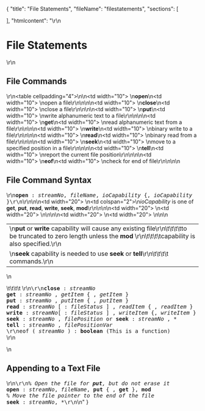 {
  "title": "File Statements",
  "fileName": "filestatements",
  "sections": [

  ],
  "htmlcontent": "\r\n<h1>File Statements</h1>\r\n<h2>File Commands</h2>\r\n<table cellpadding=\"4\">\n<tr>\n<td width=\"10\">&nbsp;</td>\n<td><b>open</b></td>\n<td width=\"10\">&nbsp;</td>\n<td>open a file\r\n</td>\n</tr>\n<tr>\n<td width=\"10\">&nbsp;</td>\n<td><b>close</b></td>\n<td width=\"10\">&nbsp;</td>\n<td>close a file\r\n</td>\n</tr>\n<tr>\n<td width=\"10\">&nbsp;</td>\n<td><b>put</b></td>\n<td width=\"10\">&nbsp;</td>\n<td>write alphanumeric text to a file\r\n</td>\n</tr>\n<tr>\n<td width=\"10\">&nbsp;</td>\n<td><b>get</b></td>\n<td width=\"10\">&nbsp;</td>\n<td>read alphanumeric text from a file\r\n</td>\n</tr>\n<tr>\n<td width=\"10\">&nbsp;</td>\n<td><b>write</b></td>\n<td width=\"10\">&nbsp;</td>\n<td>binary write to a file\r\n</td>\n</tr>\n<tr>\n<td width=\"10\">&nbsp;</td>\n<td><b>read</b></td>\n<td width=\"10\">&nbsp;</td>\n<td>binary read from a file\r\n</td>\n</tr>\n<tr>\n<td width=\"10\">&nbsp;</td>\n<td><b>seek</b></td>\n<td width=\"10\">&nbsp;</td>\n<td>move to a specified position in a file\r\n</td>\n</tr>\n<tr>\n<td width=\"10\">&nbsp;</td>\n<td><b>tell</b></td>\n<td width=\"10\">&nbsp;</td>\n<td>report the current file position\r\n</td>\n</tr>\n<tr>\n<td width=\"10\">&nbsp;</td>\n<td><b>eof</b></td>\n<td width=\"10\">&nbsp;</td>\n<td>check for end of file\r\n</td>\n</tr>\n</table>\n<h2>File Command Syntax</h2>\r\n<tt><b>open</b> : <i>streamNo</i>, <i>fileName</i>, <i>ioCapability</i> {, <i>ioCapability</i> }\r\n</tt>\r\n<table>\n<tr>\n<td width=\"20\">&nbsp;</td>\n<td colspan=\"2\">\n<i>ioCapability</i> is one of <b>get</b>, <b>put</b>, <b>read</b>, <b>write</b>, <b>seek</b>, <b>mod</b>\r\n</td>\n</tr>\n<tr>\n<td width=\"20\">&nbsp;</td>\n<td width=\"20\">&nbsp;</td>\n<td>\n<b>put</b> or <b>write</b> capability will cause any existing file\r\n\t\t\t\tto be truncated to zero length unless the <b>mod</b> \r\n\t\t\t\tcapability is also specified.\r\n</td>\n</tr>\n<tr>\n<td width=\"20\">&nbsp;</td>\n<td width=\"20\">&nbsp;</td>\n<td>\n<b>seek</b> capability is needed to use <b>seek</b> or <b>tell</b>\r\n\t\t\t\t commands.\r\n</td>\n</tr>\n</table>\n<p>\t\t\t\t \r\n<tt>\r\n<b>close</b> : <i>streamNo</i><br><b>get</b> : <i>streamNo</i> , <i>getItem</i> { , <i>getItem</i> }<br><b>put</b> : <i>streamNo</i> , <i>putItem</i> { , <i>putItem</i> }<br><b>read</b> : <i>streamNo</i> [ : <i>fileStatus</i> ] , <i>readItem</i> { , <i>readItem</i> }<br><b>write</b> : <i>streamNo</i>[ : <i>fileStatus</i> ] , <i>writeItem</i> {, <i>writeItem</i> }<br><b>seek</b> : <i>streamNo</i> , <i>filePosition</i>    or   <b>seek</b> : <i>streamNo</i> , *<br><b>tell</b> : <i>streamNo</i> , <i>filePositionVar</i><br>\r\neof ( <i>streamNo</i> ) : <b>boolean</b>             (This is a function)<br></tt>\r\n</p>\n<h2>Appending to a Text File</h2>\r\n<tt>\r\n<i>% Open the file for <b>put</b>, but do not erase it</i><br><b>open</b> : <i>streamNo</i>, <i>fileName</i>, <b>put</b> { , <b>get</b> }, <b>mod</b><br><i>% Move the file pointer to the end of the file</i><br><b>seek</b> : <i>streamNo</i>, *\r\n</tt>\n"
}
